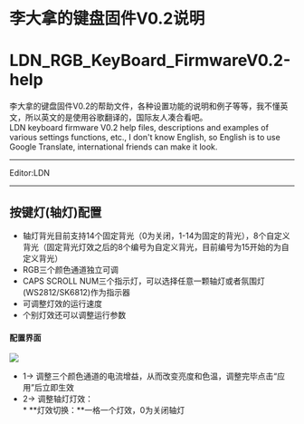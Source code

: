 ﻿李大拿的键盘固件V0.2说明
=====================
LDN_RGB_KeyBoard_FirmwareV0.2-help
=====================
李大拿的键盘固件V0.2的帮助文件，各种设置功能的说明和例子等等，我不懂英文，所以英文的是使用谷歌翻译的，国际友人凑合看吧。<br>
LDN keyboard firmware V0.2 help files, descriptions and examples of various settings functions, etc., I don't know English, so English is to use Google Translate, international friends can make it look.
****
Editor:LDN
****
## 按键灯(轴灯)配置
   * 轴灯背光目前支持14个固定背光（0为关闭，1-14为固定的背光），8个自定义背光（固定背光灯效之后的8个编号为自定义背光，目前编号为15开始的为自定义背光）
   * RGB三个颜色通道独立可调
   * CAPS SCROLL NUM三个指示灯，可以选择任意一颗轴灯或者氛围灯(WS2812/SK6812)作为指示器
   * 可调整灯效的运行速度
   * 个别灯效还可以调整运行参数
   #### 配置界面
   ![](https://github.com/lswhome/LDN_RGB_KeyBoard_FirmwareV0.2-help/blob/master/KeyLedCfg/Bkl_Man.png)
   * 1-> 调整三个颜色通道的电流增益，从而改变亮度和色温，调整完毕点击“应用”后立即生效
   * 2-> 调整轴灯灯效：<br>
         * **灯效切换：**一格一个灯效，0为关闭轴灯
         
   
